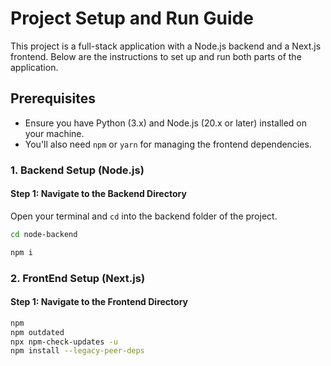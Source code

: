 # Project Setup and Run Guide

This project is a full-stack application with a Node.js backend and a Next.js frontend. Below are the instructions to set up and run both parts of the application.

## Prerequisites

- Ensure you have Python (3.x) and Node.js (20.x or later) installed on your machine.
- You'll also need `npm` or `yarn` for managing the frontend dependencies.

### 1. Backend Setup (Node.js)

#### Step 1: Navigate to the Backend Directory

Open your terminal and `cd` into the backend folder of the project.

```bash
cd node-backend
```

```bash
npm i
```

### 2. FrontEnd Setup (Next.js)

#### Step 1: Navigate to the Frontend Directory

```bash
npm
npm outdated
npx npm-check-updates -u
npm install --legacy-peer-deps
```
